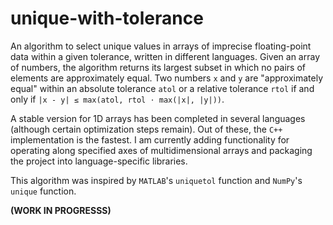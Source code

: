 # unique-with-tolerance

An algorithm to select unique values in arrays of imprecise floating-point data within a given tolerance, written in different languages. Given an array of numbers, the algorithm returns its largest subset in which no pairs of elements are approximately equal. Two numbers `x` and `y` are "approximately equal" within an absolute tolerance `atol` or a relative tolerance `rtol` if and only if <code>|x&#8239;-&#8239;y|&#8239;&leq;&#8239;max(atol,&#8239;rtol&#8239;&sdot;&#8239;max(|x|,&#8239;|y|))</code>.

A stable version for 1D arrays has been completed in several languages (although certain optimization steps remain). Out of these, the `C++` implementation is the fastest. I am currently adding functionality for operating along specified axes of multidimensional arrays and packaging the project into language-specific libraries.

This algorithm was inspired by `MATLAB`'s `uniquetol` function and `NumPy`'s `unique` function.

**(WORK IN PROGRESSS)**
